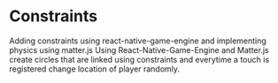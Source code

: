 # Constraints
Adding constraints using react-native-game-engine and implementing physics using matter.js
Using React-Native-Game-Engine and Matter.js create circles that are linked using constraints and everytime a touch is registered change location of player randomly.
